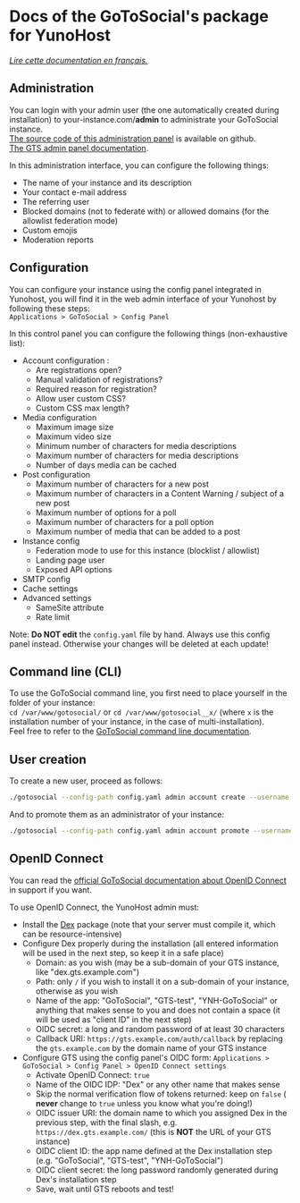 # Docs of the GoToSocial's package for YunoHost

*[Lire cette documentation en français.](./DOCS_fr.md)*

## Administration

You can login with your admin user (the one automatically created during installation) to your-instance.com/**admin** to administrate your GoToSocial instance.  
[The source code of this administration panel](https://github.com/superseriousbusiness/gotosocial-admin) is available on github.  
[The GTS admin panel documentation](https://docs.gotosocial.org/en/latest/admin/settings/).

In this administration interface, you can configure the following things:

* The name of your instance and its description
* Your contact e-mail address
* The referring user
* Blocked domains (not to federate with) or allowed domains (for the allowlist federation mode)
* Custom emojis
* Moderation reports

## Configuration

You can configure your instance using the config panel integrated in Yunohost, you will find it in the web admin interface of your Yunohost by following these steps:  
`Applications > GoToSocial > Config Panel`

In this control panel you can configure the following things (non-exhaustive list):

* Account configuration :
  * Are registrations open?
  * Manual validation of registrations?
  * Required reason for registration?
  * Allow user custom CSS?
  * Custom CSS max length?
* Media configuration
  * Maximum image size
  * Maximum video size
  * Minimum number of characters for media descriptions
  * Maximum number of characters for media descriptions
  * Number of days media can be cached
* Post configuration
  * Maximum number of characters for a new post
  * Maximum number of characters in a Content Warning / subject of a new post
  * Maximum number of options for a poll
  * Maximum number of characters for a poll option
  * Maximum number of media that can be added to a post
* Instance config
  * Federation mode to use for this instance (blocklist / allowlist)
  * Landing page user
  * Exposed API options
* SMTP config
* Cache settings
* Advanced settings
  * SameSite attribute
  * Rate limit

Note: **Do NOT edit** the `config.yaml` file by hand. Always use this config panel instead. Otherwise your changes will be deleted at each update!

## Command line (CLI)

To use the GoToSocial command line, you first need to place yourself in the folder of your instance:  
`cd /var/www/gotosocial/` or `cd /var/www/gotosocial__x/` (where `x` is the installation number of your instance, in the case of multi-installation).  
Feel free to refer to the [GoToSocial command line documentation](https://docs.gotosocial.org/en/latest/admin/cli/).

## User creation

To create a new user, proceed as follows:

```bash
./gotosocial --config-path config.yaml admin account create --username some_username --email someuser@example.com --password 'SomeLongAndComplicatedPassword'
```

And to promote them as an administrator of your instance:

```bash
./gotosocial --config-path config.yaml admin account promote --username some_username
```

## OpenID Connect

You can read the [official GoToSocial documentation about OpenID Connect](https://docs.gotosocial.org/en/latest/configuration/oidc/) in support if you want.

To use OpenID Connect, the YunoHost admin must:

* Install the [Dex](https://apps.yunohost.org/app/dex) package (note that your server must compile it, which can be resource-intensive)
* Configure Dex properly during the installation (all entered information will be used in the next step, so keep it in a safe place)
  * Domain: as you wish (may be a sub-domain of your GTS instance, like "dex.gts.example.com")
  * Path: only `/` if you wish to install it on a sub-domain of your instance, otherwise as you wish
  * Name of the app: "GoToSocial", "GTS-test", "YNH-GoToSocial" or anything that makes sense to you and does not contain a space (it will be used as "client ID" in the next step)
  * OIDC secret: a long and random password of at least 30 characters
  * Callback URI: `https://gts.example.com/auth/callback` by replacing the `gts.example.com` by the domain name of your GTS instance
* Configure GTS using the config panel's OIDC form: `Applications > GoToSocial > Config Panel > OpenID Connect settings`
  * Activate OpenID Connect: `true`
  * Name of the OIDC IDP: "Dex" or any other name that makes sense
  * Skip the normal verification flow of tokens returned: keep on `false` ( **never** change to `true` unless you know what you're doing!)
  * OIDC issuer URI: the domain name to which you assigned Dex in the previous step, with the final slash, e.g. `https://dex.gts.example.com/` (this is **NOT** the URL of your GTS instance)
  * OIDC client ID: the app name defined at the Dex installation step (e.g. "GoToSocial", "GTS-test", "YNH-GoToSocial")
  * OIDC client secret: the long password randomly generated during Dex's installation step
  * Save, wait until GTS reboots and test!
